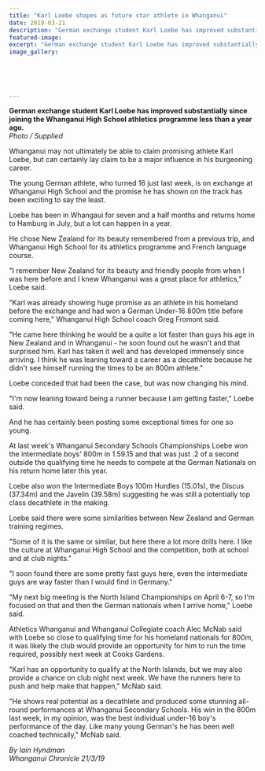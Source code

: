 ```yaml
---
title: "Karl Loebe shapes as future star athlete in Whanganui"
date: 2019-03-21
description: "German exchange student Karl Loebe has improved substantially since joining the WHS athletics programme..."
featured-image: 
excerpt: "German exchange student Karl Loebe has improved substantially since joining the Whanganui High School athletics programme less than a year ago."
image_gallery:
	
	
	
	
	
---
```


<p><strong>German exchange student Karl Loebe has improved substantially since joining the Whanganui High School athletics programme less than a year ago.</strong><br /><em>Photo / Supplied</em></p>
<p class="element element-paragraph">Whanganui may not ultimately be able to claim promising athlete Karl Loebe, but can certainly lay claim to be a major influence in his burgeoning career.</p>
<p class="element element-paragraph">The young German athlete, who turned 16 just last week, is on exchange at Whanganui High School and the promise he has shown on the track has been exciting to say the least.</p>
<p class="element element-paragraph">Loebe has been in Whangaui for seven and a half months and returns home to Hamburg in July, but a lot can happen in a year.</p>
<p class="element element-paragraph">He chose New Zealand for its beauty remembered from a previous trip, and Whanganui High School for its athletics programme and French language course.</p>
<p class="element element-paragraph">"I remember New Zealand for its beauty and friendly people from when I was here before and I knew Whanganui was a great place for athletics," Loebe said.</p>
<p class="element element-paragraph">"Karl was already showing huge promise as an athlete in his homeland before the exchange and had won a German Under-16 800m title before coming here," Whanganui High School coach Greg Fromont said.</p>
<p class="element element-paragraph">"He came here thinking he would be a quite a lot faster than guys his age in New Zealand and in Whanganui - he soon found out he wasn't and that surprised him. Karl has taken it well and has developed immensely since arriving. I think he was leaning toward a career as a decathlete because he didn't see himself running the times to be an 800m athlete."</p>
<p class="element element-paragraph">Loebe conceded that had been the case, but was now changing his mind.</p>
<p class="element element-paragraph">"I'm now leaning toward being a runner because I am getting faster," Loebe said.</p>
<p class="element element-paragraph">And he has certainly been posting some exceptional times for one so young.</p>
<p class="element element-paragraph">At last week's Whanganui Secondary Schools Championships Loebe won the intermediate boys' 800m in 1.59.15 and that was just .2 of a second outside the qualifying time he needs to compete at the German Nationals on his return home later this year.</p>
<p class="element element-paragraph">Loebe also won the Intermediate Boys 100m Hurdles (15.01s), the Discus (37.34m) and the Javelin (39.58m) suggesting he was still a potentially top class decathlete in the making.</p>
<p class="element element-paragraph">Loebe said there were some similarities between New Zealand and German training regimes.</p>
<p class="element element-paragraph">"Some of it is the same or similar, but here there a lot more drills here. I like the culture at Whanganui High School and the competition, both at school and at club nights."</p>
<p class="element element-paragraph">"I soon found there are some pretty fast guys here, even the intermediate guys are way faster than I would find in Germany."</p>
<p class="element element-paragraph">"My next big meeting is the North Island Championships on April 6-7, so I'm focused on that and then the German nationals when I arrive home," Loebe said.</p>
<p class="element element-paragraph">Athletics Whanganui and Whanganui Collegiate coach Alec McNab said with Loebe so close to qualifying time for his homeland nationals for 800m, it was likely the club would provide an opportunity for him to run the time required, possibly next week at Cooks Gardens.</p>
<p class="element element-paragraph">"Karl has an opportunity to qualify at the North Islands, but we may also provide a chance on club night next week. We have the runners here to push and help make that happen," McNab said.</p>
<p class="element element-paragraph">"He shows real potential as a decathlete and produced some stunning all-round performances at Whanganui Secondary Schools. His win in the 800m last week, in my opinion, was the best individual under-16 boy's performance of the day. Like many young German's he has been well coached technically," McNab said.</p>
<p class="element element-paragraph"><em>By Iain Hyndman</em><br /><em>Whanganui Chronicle 21/3/19</em></p>

